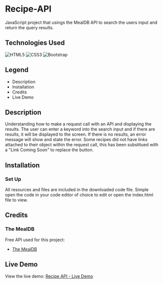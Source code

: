 # Recipe-API
 JavaScript project that usings the MealDB API to search the users input and return the query results.
 
## Technologies Used
<img alt="HTML5" src="https://img.shields.io/badge/-HTML5-E34F26?logo=html5&logoColor=white&style=flat-square"/> <img alt="CSS3" src="https://img.shields.io/badge/-CSS3-1572B6?logo=css3&logoColor=white&style=flat-square"/> <img alt="Bootstrap" src="https://img.shields.io/badge/-Bootstrap-7952B3?logo=bootstrap&logoColor=white&style=flat-square"/>

## Legend

- Description
- Installation
- Credits
- Live Demo


## Description
Understanding how to make a request call with an API and displaying the results. The user can enter a keyword into the search input and if there are results, it will be displayed to the screen. If there is no results, an error message will show and state the error. Some recipes did not have links attached to their object within the request call, this has been substitued with a "Link Coming Soon" to replace the button.

## Installation

### Set Up
All resources and files are included in the downloaded code file. Simple open the code in your code editor of choice to edit or open the index.html file to view.

## Credits
### The MealDB
Free API used for this project:
- [The MealDB](https://www.themealdb.com/)

## Live Demo
View the live demo: [Recipe API - Live Demo](https://lindseygunderson.ca/project/recipe-api/)


